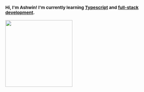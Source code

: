 ### <sub>Hi, I'm Ashwin! I'm currently learning [Typescript](https://github.com/xxiz?tab=repositories&language=typescript) and [full-stack development](https://github.com/xxiz?tab=repositories&q=full-stack).
</sub>

<img height="210px" src="https://github-readme-stats.vercel.app/api/wakatime?username=why&layout=compact&hide_border=true&title_color=ffffff&text_color=d6d6d6&border_radius=8&show_icons=true&icon_color=FAC8C7&bg_color=0,111827,1e3a8a,1d4ed8" />

